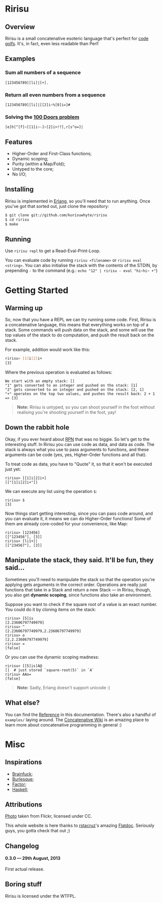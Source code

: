 
# Ririsu

## Overview

Ririsu is a small concatenative esoteric language that's perfect for
[code golfs][]. It's, in fact, even less readable than Perl!

[code golfs]: http://en.wikipedia.org/wiki/Code_golf


## Examples

### Sum all numbers of a sequence

```text
[123456789][li]|[+].
```

### Return all even numbers from a sequence

```text
[123456789][li]|[[2]i~%[0]i=]#
```

### Solving the [100 Doors problem][]

```text
[e]h[^[f]~[[1]i~-]~[2]i>!?],r[s^o=]|
```

[100 Doors problem]: http://rosettacode.org/wiki/100_doors


## Features

  - Higher-Order and First-Class functions;
  - Dynamic scoping;
  - Purity (within a Map/Fold);
  - Untyped to the core;
  - No I/O;


## Installing

Ririsu is implemented in [Erlang](http://www.erlang.org/), so you'll need that
to run anything. Once you've got that sorted out, just clone the repository:

```bash
$ git clone git://github.com/kurisuwhyte/ririsu
$ cd ririsu
$ make
```

## Running

Use `ririsu repl` to get a Read-Eval-Print-Loop.

You can evaluate code by running `ririsu <filename>` or 
`ririsu eval <string>`. You can also initialise the stack with the contents of
the STDIN, by prepending `-` to the command 
(e.g.: `echo "12" | ririsu - eval "hi~hi~ +"`) 


# Getting Started

## Warming up

So, now that you have a REPL we can try running some code. First, Ririsu is a
concatenative language, this means that everything works on top of a
stack. Some commands will push data on the stack, and some will use the top
values of the stack to do computation, and push the result back on the stack.

For example, addition would work like this:

```bash
ririsu> [1]i[2]i+
[3]
```

Where the previous operation is evaluated as follows:

```text
We start with an empty stack: []
"1" gets converted to an integer and pushed on the stack: [1]
"2" gets converted to an integer and pushed on the stack: [2, 1]
"+" operates on the top two values, and pushes the result back: 2 + 1 => [3]
```

> **Note:** Ririsu is untyped, so you can shoot yourself in the foot without realising you're shooting yourself in the foot, yay!


## Down the rabbit hole

Okay, if you ever heard about
[RPN](http://en.wikipedia.org/wiki/Reverse_Polish_notation) that was no
biggie. So let's get to the interesting stuff. In Ririsu you can use code as
data, and data as code. The stack is always what you use to pass arguments to
functions, and these arguments can be code (yes, yes, Higher-Order functions
and all that).

To treat code as data, you have to "Quote" it, so that it won't be executed
just yet:

```text
ririsu> [[1]i[2]i+]
[["[1]i[2]i+"]]
```

We can execute any list using the operation `$`:

```text
ririsu> $
[3]
```

Now things start getting interesting, since you can pass code around, and you
can evaluate it, it means we can do Higher-Order functions! Some of them are
already core-coded for your convenience, like Map:

```text
ririsu> [123456]
[["123456"], [3]]
ririsu> [li1+]|
[["234567"], [3]]
```

## Manipulate the stack, they said. It'll be fun, they said...

Sometimes you'll need to manipulate the stack so that the operation you're
applying gets arguments in the correct order. Operations are really just
functions that take in a Stack and return a new Stack — in Ririsu, though, you
also get **dynamic scoping**, since functions also take an environment.

Suppose you want to check if the square root of a value is an exact number. You
could do it by cloning items on the stack:

```text
ririsu> [5]is
[2.23606797749979]
ririsu> ^
[2.23606797749979,2.23606797749979]
ririsu> o
[2,2.23606797749979]
ririsu> =
[false]
```

Or you can use the dynamic scoping madness:

```text
ririsu> [[5]is]A@
[]  # just stored `square-root(5)` in `A`
ririsu> AAo=
[false]
```

> **Note:** Sadly, Erlang doesn't support unicode :(


## What else?

You can find the [Reference](reference.html) in this documentation. There's
also a handful of `examples/` laying around. The
[Concatenative Wiki](http://concatenative.org/wiki/view/Front%20Page) is an
amazing place to learn more about concatenative programming in general :)


# Misc

## Inspirations

  - [Brainfuck](http://esolangs.org/wiki/Brainfuck);
  - [Burlesque](http://mroman.ch/burlesque/);
  - [Factor](http://factorcode.org/);
  - [Haskell](http://www.haskell.org/haskellwiki/Haskell);


## Attributions

[Photo](http://www.flickr.com/photos/leradiateur/6093706876/) taken from
Flickr, licensed under CC.

This whole website is here thanks to [rstacruz](https://github.com/rstacruz/)'s
amazing [Flatdoc](https://github.com/rstacruz/flatdoc). Seriously guys, you
gotta check that out ;)


## Changelog

#### 0.3.0 — 29th August, 2013

First actual release.


## Boring stuff

Ririsu is licensed under the WTFPL.
